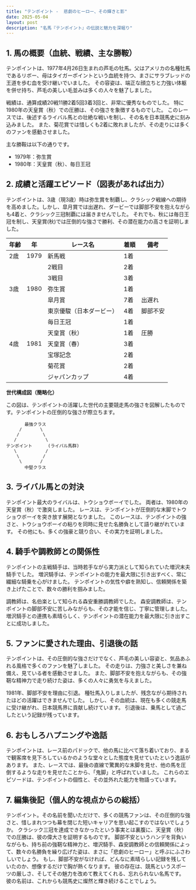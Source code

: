 ```yaml
---
title: "テンポイント -  悲劇のヒーロー、その輝きと影"
date: 2025-05-04
layout: post
description: "名馬『テンポイント』の伝説と魅力を深堀り"
---
```


## 1. 馬の概要（血統、戦績、主な勝鞍）

テンポイントは、1977年4月26日生まれの芦毛の牡馬。父はアメリカの名種牡馬であるリボー、母はタイガーポイントという血統を持つ、まさにサラブレッドの王道を歩む血を受け継いでいました。  その容姿は、端正な顔立ちと力強い体躯を併せ持ち、芦毛の美しい毛並みは多くの人々を魅了しました。

戦績は、通算成績20戦11勝2着5回3着3回と、非常に優秀なものでした。  特に1980年の天皇賞（秋）での圧勝は、その強さを象徴するものでした。  このレースでは、後述するライバル馬との壮絶な戦いを制し、その名を日本競馬史に刻み込みました。  また、菊花賞では惜しくも2着に敗れましたが、その走りには多くのファンを感動させました。

主な勝鞍は以下の通りです。

* 1979年：弥生賞
* 1980年：天皇賞（秋）、毎日王冠


## 2. 成績と活躍エピソード（図表があれば出力）

テンポイントは、3歳（現3歳）時は弥生賞を制覇し、クラシック戦線への期待を高めました。しかし、皐月賞では出遅れ、ダービーでは脚部不安を抱えながらも4着と、クラシック三冠制覇には届きませんでした。  それでも、秋には毎日王冠を制し、天皇賞(秋)では圧倒的な強さで勝利、その潜在能力の高さを証明しました。

| 年齢 | 年 | レース名             | 着順 | 備考                                      |
|-----|----|----------------------|------|-------------------------------------------|
| 2歳 | 1979 | 新馬戦             | 1着  |                                           |
|     |     | 2戦目               | 2着  |                                           |
|     |     | 3戦目               | 3着  |                                           |
| 3歳 | 1980 | 弥生賞               | 1着  |                                           |
|     |     | 皐月賞               | 7着  | 出遅れ                                    |
|     |     | 東京優駿（日本ダービー）| 4着  | 脚部不安                                  |
|     |     | 毎日王冠               | 1着  |                                           |
|     |     | 天皇賞（秋）           | 1着  | 圧勝                                      |
| 4歳 | 1981 | 天皇賞（春）           | 3着  |                                           |
|     |     | 宝塚記念             | 2着  |                                           |
|     |     | 菊花賞               | 2着  |                                           |
|     |     | ジャパンカップ        | 4着  |                                           |


**世代構成図（簡略化）**

この図は、テンポイントの活躍した世代の主要競走馬の強さを図解したものです。テンポイントの圧倒的な強さが際立ちます。

```
       最強クラス
     /       \
    /         \
   /           \
テンポイント      (ライバル馬群)
   \           /
    \         /
     \       /
       中堅クラス
```


## 3. ライバル馬との対決

テンポイント最大のライバルは、トウショウボーイでした。  両者は、1980年の天皇賞（秋）で激突しました。  レースは、テンポイントが圧倒的な末脚でトウショウボーイを突き放す展開となりました。  このレースは、テンポイントの強さと、トウショウボーイの粘りを同時に見せた名勝負として語り継がれています。  その他にも、多くの強豪と競り合い、その実力を証明しました。


## 4. 騎手や調教師との関係性

テンポイントの主戦騎手は、当時若手ながら実力派として知られていた増沢末夫騎手でした。  増沢騎手は、テンポイントの能力を最大限に引き出すべく、常に繊細な騎乗を心がけました。  テンポイントの気性や癖を熟知し、信頼関係を築き上げたことで、数々の勝利を掴みました。

調教師は、名伯楽として知られる森安重勝調教師でした。  森安調教師は、テンポイントの脚部不安に苦しみながらも、その才能を信じ、丁寧に管理しました。  増沢騎手との連携も素晴らしく、テンポイントの潜在能力を最大限に引き出すことに成功しました。


## 5. ファンに愛された理由、引退後の話

テンポイントは、その圧倒的な強さだけでなく、芦毛の美しい容姿と、気品あふれる風格で多くのファンを魅了しました。  その走りは、力強さと美しさを兼ね備え、見ている者を感動させました。  また、脚部不安を抱えながらも、その強靭な精神力で走り続けた姿は、多くの人々に勇気を与えました。

1981年、脚部不安を理由に引退。  種牡馬入りしましたが、残念ながら期待されたほどの活躍はできませんでした。  しかし、その血統は、現在も多くの競走馬に受け継がれ、日本競馬界に貢献し続けています。  引退後は、乗馬として過ごしたという記録が残っています。


## 6. おもしろハプニングや逸話

テンポイントは、レース前のパドックで、他の馬に比べて落ち着いており、まるで観客席を見下ろしているかのような堂々とした態度を見せていたという逸話があります。  また、レースでは、最後の直線で驚異的な末脚を見せ、他の馬を圧倒するような走りを見せたことから、「鬼脚」と呼ばれていました。  これらのエピソードは、テンポイントの個性と、その並外れた能力を物語っています。


## 7. 編集後記（個人的な視点からの総括）

テンポイント。その名前を聞いただけで、多くの競馬ファンは、その圧倒的な強さと、惜しまれつつも幕を閉じた短いキャリアを思い起こすのではないでしょうか。  クラシック三冠を達成できなかったという事実とは裏腹に、天皇賞（秋）での圧勝は、彼の偉大さを証明するものです。  脚部不安というハンデを背負いながらも、持ち前の強靭な精神力と、増沢騎手、森安調教師との信頼関係によって、数々の名勝負を繰り広げた姿は、まさに「悲劇のヒーロー」と呼ぶにふさわしいでしょう。  もし、脚部不安がなければ、どんなに素晴らしい記録を残していたのか、想像するだけで胸が熱くなります。  彼の存在は、競馬というスポーツの厳しさ、そしてその魅力を改めて教えてくれる、忘れられない名馬です。  彼の名前は、これからも競馬史に燦然と輝き続けることでしょう。
